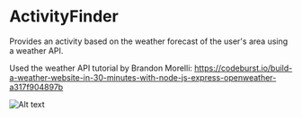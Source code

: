 # ActivityFinder
Provides an activity based on the weather forecast of the user's area using a weather API.

Used the weather API tutorial by Brandon Morelli: https://codeburst.io/build-a-weather-website-in-30-minutes-with-node-js-express-openweather-a317f904897b

![Alt text](relative/path/to/img.jpg?raw=true "img1")

